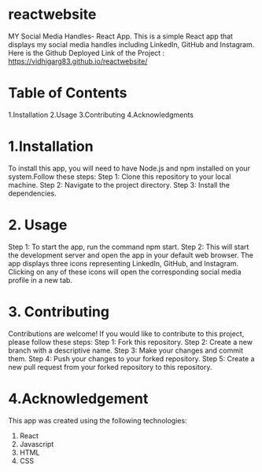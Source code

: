 # reactwebsite
MY Social Media Handles- React App.
This is a simple React app that displays my social media handles including LinkedIn, GitHub and Instagram.
Here is the Github Deployed Link of the Project : https://vidhigarg83.github.io/reactwebsite/

# Table of Contents
1.Installation
2.Usage
3.Contributing
4.Acknowledgments

# 1.Installation
To install this app, you will need to have Node.js and npm installed on your system.Follow these steps:
Step 1: Clone this repository to your local machine.
Step 2: Navigate to the project directory.
Step 3: Install the dependencies.

# 2. Usage
Step 1: To start the app, run the command npm start.
Step 2: This will start the development server and open the app in your default web browser.
        The app displays three icons representing LinkedIn, GitHub, and Instagram. Clicking on any of these icons will open the corresponding social
        media profile in a new tab.
        
# 3. Contributing
Contributions are welcome! If you would like to contribute to this project, please follow these steps:
Step 1: Fork this repository.
Step 2: Create a new branch with a descriptive name.
Step 3: Make your changes and commit them.
Step 4: Push your changes to your forked repository.
Step 5: Create a new pull request from your forked repository to this repository.

# 4.Acknowledgement
This app was created using the following technologies:
1. React
2. Javascript
3. HTML
4. CSS



